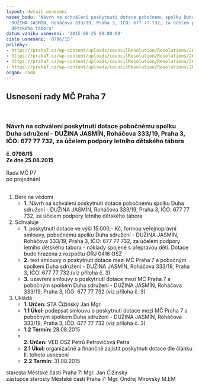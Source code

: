 ```yaml
---
layout: detail_usneseni
nazev_bodu: 'Návrh na schválení poskytnutí dotace pobočnému spolku Duha sdružení -
  DUŽINA JASMÍN, Roháčova 333/19, Praha 3, IČO: 677 77 732, za účelem podpory letního
  dětského tábora'
datum_vzniku_usneseni: '2015-08-25 00:00:00'
cislo_usneseni: '0796/15'
prilohy:
- https://praha7.cz/wp-content/uploads/councilResolution/Resolutions/26053/54-15-dz_du%c5%beina_jasm%c3%adn.doc
- https://praha7.cz/wp-content/uploads/councilResolution/Resolutions/26053/54-15-zadost_o_poskytnuti_dotace_jasm%c3%adn.doc
- https://praha7.cz/wp-content/uploads/councilResolution/Resolutions/26053/54-15-smlouva_duha_jasm%c3%adn.doc
- https://praha7.cz/wp-content/uploads/councilResolution/Resolutions/26053/54-15-vypis-duha_jasm%c3%adn.pdf
organ: rada
---
```

<div id="ucUsn_pList" class="usn">
	<span><h2>Usnesení rady MČ Praha 7 </h2>
<br></span><div class="standBody">
<span><h3>Návrh na schválení poskytnutí dotace pobočnému spolku Duha sdružení - DUŽINA JASMÍN, Roháčova 333/19, Praha 3, IČO: 677 77 732, za účelem podpory letního dětského tábora</h3></span><div class="center">
		<strong>č. 0796/15</strong><br>
	</div>
<div class="center">
		<strong>Ze dne 25.08.2015</strong><br><br>
	</div>Rada MČ P7<br> po projednání<br><br><ol>
<li>Bere na vědomí<ul><li>
<strong>1.</strong> Návrh na schválení poskytnutí dotace pobočnému spolku Duha sdružení - DUŽINA JASMÍN, Roháčova 333/19, Praha 3, IČO: 677 77 732, za účelem podpory letního dětského tábora  </li></ul>
</li>
<li>Schvaluje<ul>
<li>
<strong>1.</strong> poskytnutí dotace ve výši 15.000,- Kč, formou veřejnoprávní smlouvy, pobočnému spolku Duha sdružení - DUŽINA JASMÍN, Roháčova 333/19,  Praha 3, IČO: 677 77 732, za účelem podpory letního dětského tábora - náklady spojené s přepravou dětí. Dotace bude hrazena z rozpočtu ORJ 0416 OSZ</li>
<li>
<strong>2.</strong> text smlouvy o poskytnutí dotace mezi MČ Praha 7 a pobočným spolkem Duha sdružení - DUŽINA JASMÍN, Roháčova 333/19, Praha 3, IČO: 677 77 732   (viz příloha č. 3) </li>
<li>
<strong>3.</strong> uzavření smlouvy o poskytnutí dotace mezi MČ Praha 7 a pobočným spolkem Duha sdružení - DUŽINA JASMÍN, Roháčova 333/19, Praha 3, IČO: 677 77 732  (viz příloha č. 3)             </li>
</ul>
</li>
<li>Ukládá<ul>
<li>
<strong>1. Určen: </strong>STA Čižinský Jan Mgr.</li>
<li>
<strong>1.1 Úkol: </strong>podepsat smlouvu o poskytnutí dotace mezi MČ Praha 7 a pobočným spolkem Duha sdružení - DUŽINA JASMÍN, Roháčova 333/19, Praha 3, IČO: 677 77 732 (viz příloha č. 3)  </li>
<li>
<strong>1.2 Termín: </strong>28.08.2015</li>
<li>
<strong><br>2. Určen: </strong>VED OSZ Petrů Petrovičová Petra</li>
<li>
<strong>2.1 Úkol: </strong>organizačně a finančně zajistit poskytnutí dotace dle článku II. tohoto usnesení</li>
<li>
<strong>2.2 Termín: </strong>31.08.2015</li>
</ul>
</li>
</ol>starosta Městské části Praha 7: Mgr. Jan Čižinský<br>zástupce starosty Městské části Praha 7: Mgr. Ondřej Mirovský M.EM 
</div>
</div>